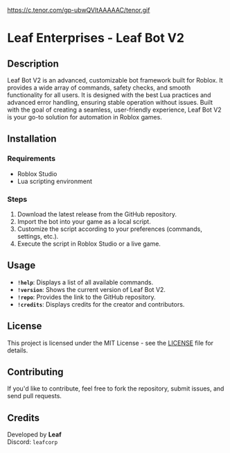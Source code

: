 https://c.tenor.com/gp-ubwQVltAAAAAC/tenor.gif
# Leaf Enterprises - Leaf Bot V2

## Description
Leaf Bot V2 is an advanced, customizable bot framework built for Roblox. It provides a wide array of commands, safety checks, and smooth functionality for all users. It is designed with the best Lua practices and advanced error handling, ensuring stable operation without issues. Built with the goal of creating a seamless, user-friendly experience, Leaf Bot V2 is your go-to solution for automation in Roblox games.

## Installation
### Requirements
- Roblox Studio
- Lua scripting environment

### Steps
1. Download the latest release from the GitHub repository.
2. Import the bot into your game as a local script.
3. Customize the script according to your preferences (commands, settings, etc.).
4. Execute the script in Roblox Studio or a live game.

## Usage
- **`!help`**: Displays a list of all available commands.
- **`!version`**: Shows the current version of Leaf Bot V2.
- **`!repo`**: Provides the link to the GitHub repository.
- **`!credits`**: Displays credits for the creator and contributors.

## License
This project is licensed under the MIT License - see the [LICENSE](./LICENSE) file for details.

## Contributing
If you'd like to contribute, feel free to fork the repository, submit issues, and send pull requests.

## Credits
Developed by **Leaf**  
Discord: `leafcorp`
